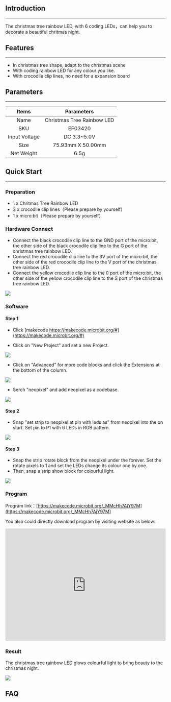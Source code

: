 ## Introduction
---
 The christmas tree rainbow LED, with 6 coding LEDs，can help you to decorate a beautiful chritmas night.

## Features
---
- In christmas tree shape, adapt to the christmas scene
- With coding rainbow LED for any colour you like.
- With crocodile clip lines, no need for a expansion board

## Parameters
---
|Items|Parameters|
|:-:|:-:|
|Name|Christmas Tree Rainbow LED|
|SKU| EF03420|
|Input Voltage|DC 3.3~5.0V|
|Size|75.93mm X 50.00mm|
|Net Weight|6.5g|


## Quick Start  
---
### Preparation
- 1 x Chritmas Tree Rainbow LED
- 3 x crocodile clip lines（Please prepare by yourself）
- 1 x micro:bit（Please prepare by yourself）

### Hardware Connect   
- Connect the black crocodile clip line to the GND port of the micro:bit, the other side of the black crocodile clip line to the G port of the christmas tree rainbow LED.
- Connect the red crocodile clip line to the 3V port of the micro:bit, the other side of the red crocodile clip line to the V port of the christmas tree rainbow LED.
- Connect the yellow crocodile clip line to the 0 port of the micro:bit, the other side of the yellow crocodile clip line to the S port of the christmas tree rainbow LED.

![](https://i.imgur.com/8uQCfYE.jpg)

### Software  
#### Step 1

- Click [makecode https://makecode.microbit.org/#](https://makecode.microbit.org/#)

- Click on "New Project" and set a new Project.

![](https://i.imgur.com/t34k5Zb.png)

- Click on "Advanced" for more code blocks and click the Extensions at the bottom of the column.

![](https://i.imgur.com/Zg0fO6x.png)

- Serch "neopixel" and add neopixel as a codebase.

![](https://i.imgur.com/pqB776X.png)

#### Step 2

- Snap "set strip to neopixel at pin with leds as" from neopixel into the on start. Set pin to P1 with 6 LEDs in RGB pattern.

![](https://i.imgur.com/PXHZH2L.png)

#### Step 3

- Snap the strip rotate block from the neopixel under the forever. Set the rotate pixels to 1 and set the LEDs change its colour one by one.
- Then, snap a strip show block for colourful light. 

![](https://i.imgur.com/LMHM9JS.png)

### Program

Program link：[https://makecode.microbit.org/_MMcHh7AjY97M](https://makecode.microbit.org/_MMcHh7AjY97M)

You also could directly download program by visiting website as below:

<div style="position:relative;height:0;padding-bottom:70%;overflow:hidden;"><iframe style="position:absolute;top:0;left:0;width:100%;height:100%;" src="https://makecode.microbit.org/#pub:_MMcHh7AjY97M" frameborder="0" sandbox="allow-popups allow-forms allow-scripts allow-same-origin"></iframe></div>  

### Result 

The christmas tree rainbow LED glows colourful light to bring beauty to the christmas night.

![](https://i.imgur.com/fDvmCab.gif)

## FAQ

